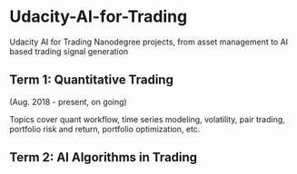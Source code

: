 # Udacity-AI-for-Trading
Udacity AI for Trading Nanodegree projects, from asset management to AI based trading signal generation

## Term 1: Quantitative Trading
(Aug. 2018 - present, on going)

Topics cover quant workflow, time series modeling, volatility, pair trading, portfolio risk and return, 
portfolio optimization, etc.

## Term 2: AI Algorithms in Trading
